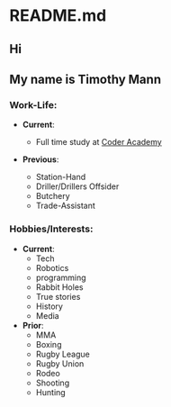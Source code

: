 # README.md

## Hi

## My name is Timothy Mann

### Work-Life: 
* **Current**:
  * Full time study at [Coder Academy](https://coderacademy.edu.au/)

* **Previous**:
  * Station-Hand
  * Driller/Drillers Offsider
  * Butchery
  * Trade-Assistant 

### Hobbies/Interests: 
* **Current**:
  * Tech
  * Robotics
  * programming
  * Rabbit Holes
  * True stories
  * History
  * Media
* **Prior**:
  * MMA
  * Boxing
  * Rugby League
  * Rugby Union
  * Rodeo
  * Shooting
  * Hunting
